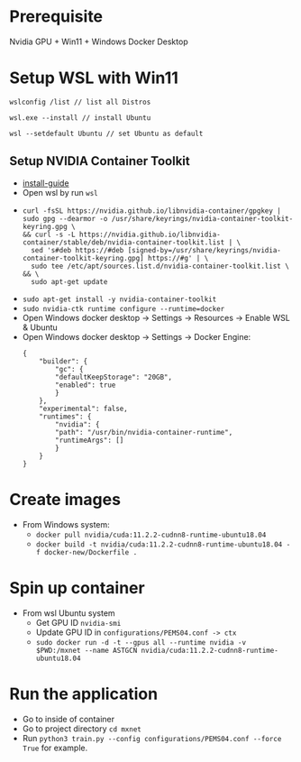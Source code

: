 # Prerequisite
Nvidia GPU + Win11 + Windows Docker Desktop
# Setup WSL with Win11
`wslconfig /list // list all Distros`

`wsl.exe --install // install Ubuntu`

`wsl --setdefault Ubuntu // set Ubuntu as default`

## Setup NVIDIA Container Toolkit
- [install-guide](https://docs.nvidia.com/datacenter/cloud-native/container-toolkit/latest/install-guide.html#installing-with-apt)
- Open wsl by run `wsl`
- ```
  curl -fsSL https://nvidia.github.io/libnvidia-container/gpgkey | sudo gpg --dearmor -o /usr/share/keyrings/nvidia-container-toolkit-keyring.gpg \
  && curl -s -L https://nvidia.github.io/libnvidia-container/stable/deb/nvidia-container-toolkit.list | \
    sed 's#deb https://#deb [signed-by=/usr/share/keyrings/nvidia-container-toolkit-keyring.gpg] https://#g' | \
    sudo tee /etc/apt/sources.list.d/nvidia-container-toolkit.list \
  && \
    sudo apt-get update
- `sudo apt-get install -y nvidia-container-toolkit`
- `sudo nvidia-ctk runtime configure --runtime=docker`
- Open Windows docker desktop -> Settings -> Resources -> Enable WSL & Ubuntu
- Open Windows docker desktop -> Settings -> Docker Engine:
    ```
    {
        "builder": {
            "gc": {
            "defaultKeepStorage": "20GB",
            "enabled": true
            }
        },
        "experimental": false,
        "runtimes": {
            "nvidia": {
            "path": "/usr/bin/nvidia-container-runtime",
            "runtimeArgs": []
            }
        }
    }

# Create images
- From Windows system:
  - `docker pull nvidia/cuda:11.2.2-cudnn8-runtime-ubuntu18.04`
  - `docker build -t nvidia/cuda:11.2.2-cudnn8-runtime-ubuntu18.04 -f docker-new/Dockerfile .`

# Spin up container
- From wsl Ubuntu system
  - Get GPU ID `nvidia-smi`
  - Update GPU ID in `configurations/PEMS04.conf -> ctx`
  - `sudo docker run -d -t --gpus all --runtime nvidia -v $PWD:/mxnet --name ASTGCN nvidia/cuda:11.2.2-cudnn8-runtime-ubuntu18.04`

# Run the application
- Go to inside of container
- Go to project directory `cd mxnet`
- Run `python3 train.py --config configurations/PEMS04.conf --force True` for example.